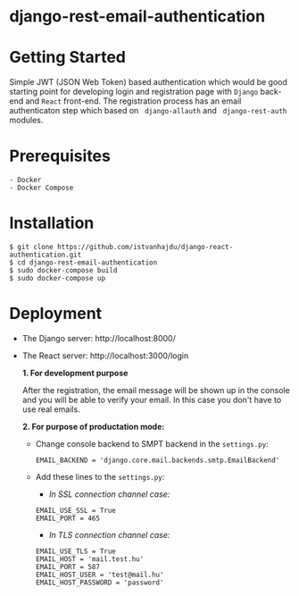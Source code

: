 # django-rest-email-authentication

# Getting Started

Simple JWT (JSON Web Token) based authentication which would be good starting point for developing login and
registration page with ```Django```  back-end and ```React``` front-end. The registration process has an email authenticaton 
step which based on ``` django-allauth```  and ``` django-rest-auth``` modules.

# Prerequisites
```
- Docker
- Docker Compose
```

# Installation

```
$ git clone https://github.com/istvanhajdu/django-react-authentication.git
$ cd django-rest-email-authentication
$ sudo docker-compose build 
$ sudo docker-compose up
```

# Deployment

- The Django server: http://localhost:8000/
- The React server: http://localhost:3000/login

   **1. For development purpose**

    After the registration, the email message will be shown up in the console and you will be able to verify your email. In       this case you don't have to use real emails.

    **2. For purpose of productation mode:**

     * Change console backend to SMPT backend in the ```settings.py```: 

       ```EMAIL_BACKEND = 'django.core.mail.backends.smtp.EmailBackend'```

     * Add these lines to the ```settings.py```:

       - *In SSL connection channel case:*
       ```
       EMAIL_USE_SSL = True
       EMAIL_PORT = 465
       ```
       - *In TLS connection channel case:*
       ```
       EMAIL_USE_TLS = True
       EMAIL_HOST = 'mail.test.hu'
       EMAIL_PORT = 587
       EMAIL_HOST_USER = 'test@mail.hu'
       EMAIL_HOST_PASSWORD = 'password'
        ```
      
